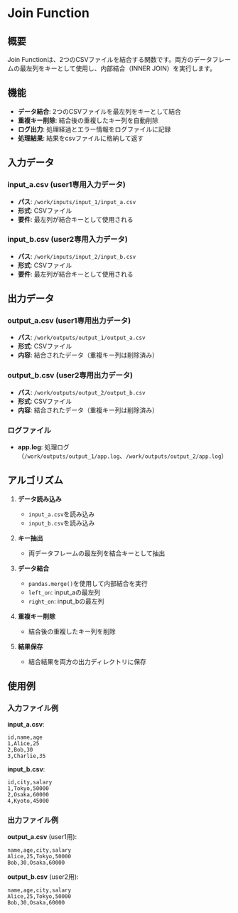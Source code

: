 # Join Function

## 概要

Join Functionは、2つのCSVファイルを結合する関数です。両方のデータフレームの最左列をキーとして使用し、内部結合（INNER JOIN）を実行します。

## 機能

- **データ結合**: 2つのCSVファイルを最左列をキーとして結合
- **重複キー削除**: 結合後の重複したキー列を自動削除
- **ログ出力**: 処理経過とエラー情報をログファイルに記録
- **処理結果**: 結果をcsvファイルに格納して返す

## 入力データ

### input_a.csv (user1専用入力データ)
- **パス**: `/work/inputs/input_1/input_a.csv`
- **形式**: CSVファイル
- **要件**: 最左列が結合キーとして使用される

### input_b.csv (user2専用入力データ)
- **パス**: `/work/inputs/input_2/input_b.csv`
- **形式**: CSVファイル
- **要件**: 最左列が結合キーとして使用される

## 出力データ

### output_a.csv (user1専用出力データ)
- **パス**: `/work/outputs/output_1/output_a.csv`
- **形式**: CSVファイル
- **内容**: 結合されたデータ（重複キー列は削除済み）

### output_b.csv (user2専用出力データ)
- **パス**: `/work/outputs/output_2/output_b.csv`
- **形式**: CSVファイル
- **内容**: 結合されたデータ（重複キー列は削除済み）

### ログファイル
- **app.log**: 処理ログ（`/work/outputs/output_1/app.log`、`/work/outputs/output_2/app.log`）

## アルゴリズム

1. **データ読み込み**
   - `input_a.csv`を読み込み
   - `input_b.csv`を読み込み

2. **キー抽出**
   - 両データフレームの最左列を結合キーとして抽出

3. **データ結合**
   - `pandas.merge()`を使用して内部結合を実行
   - `left_on`: input_aの最左列
   - `right_on`: input_bの最左列

4. **重複キー削除**
   - 結合後の重複したキー列を削除

5. **結果保存**
   - 結合結果を両方の出力ディレクトリに保存

## 使用例

### 入力ファイル例

**input_a.csv**:
```csv
id,name,age
1,Alice,25
2,Bob,30
3,Charlie,35
```

**input_b.csv**:
```csv
id,city,salary
1,Tokyo,50000
2,Osaka,60000
4,Kyoto,45000
```

### 出力ファイル例

**output_a.csv** (user1用):
```csv
name,age,city,salary
Alice,25,Tokyo,50000
Bob,30,Osaka,60000
```

**output_b.csv** (user2用):
```csv
name,age,city,salary
Alice,25,Tokyo,50000
Bob,30,Osaka,60000
```
